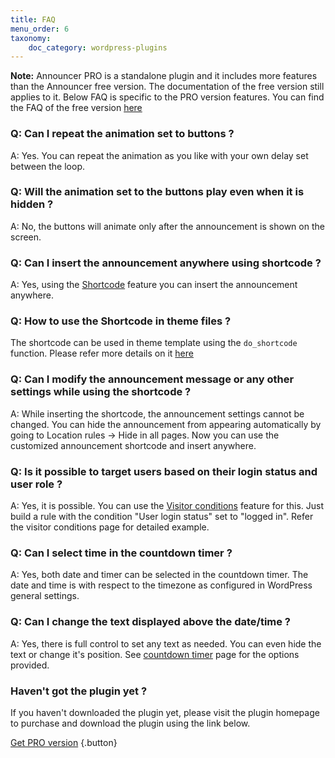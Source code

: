 ```yaml
---
title: FAQ
menu_order: 6
taxonomy:
    doc_category: wordpress-plugins
---
```


__Note:__ Announcer PRO is a standalone plugin and it includes more features than the Announcer free version. The documentation of the free version still applies to it. Below FAQ is specific to the PRO version features. You can find the FAQ of the free version [here](../faq.md)

### Q: Can I repeat the animation set to buttons ?

A: Yes. You can repeat the animation as you like with your own delay set between the loop.

### Q: Will the animation set to the buttons play even when it is hidden ?

A: No, the buttons will animate only after the announcement is shown on the screen.

### Q: Can I insert the announcement anywhere using shortcode ?

A: Yes, using the [Shortcode](./shortcodes.md) feature you can insert the announcement anywhere.

### Q: How to use the Shortcode in theme files ?

The shortcode can be used in theme template using the `do_shortcode` function. Please refer more details on it [here](https://developer.wordpress.org/reference/functions/do_shortcode/)

### Q: Can I modify the announcement message or any other settings while using the shortcode ?

A: While inserting the shortcode, the announcement settings cannot be changed. You can hide the announcement from appearing automatically by going to Location rules -> Hide in all pages. Now you can use the customized announcement shortcode and insert anywhere.

### Q: Is it possible to target users based on their login status and user role ?

A: Yes, it is possible. You can use the [Visitor conditions](./visitor-conditions.md) feature for this. Just build a rule with the condition "User login status" set to "logged in". Refer the visitor conditions page for detailed example.

### Q: Can I select time in the countdown timer ?

A: Yes, both date and timer can be selected in the countdown timer. The date and time is with respect to the timezone as configured in WordPress general settings.

### Q: Can I change the text displayed above the date/time ?

A: Yes, there is full control to set any text as needed. You can even hide the text or change it's position. See [countdown timer](./countdown-timer.md) page for the options provided.

### Haven't got the plugin yet ?

If you haven't downloaded the plugin yet, please visit the plugin homepage to purchase and download the plugin using the link below.

[Get PRO version](https://www.aakashweb.com/wordpress-plugins/announcer-pro/?utm_source=doc&utm_medium=faq&utm_campaign=ancr-pro#purchase) {.button}